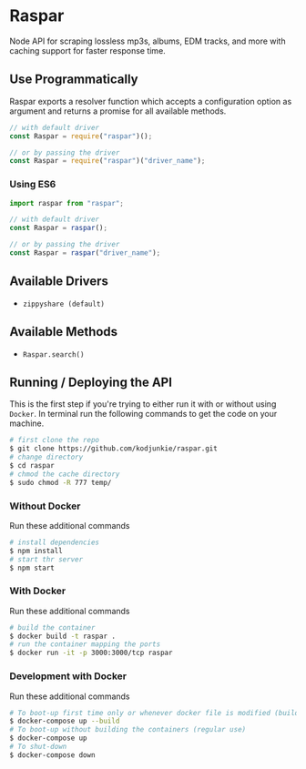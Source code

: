 # Raspar

Node API for scraping lossless mp3s, albums, EDM tracks, and more
with caching support for faster response time.

## Use Programmatically

Raspar exports a resolver function which accepts a configuration option as argument and returns a promise for all available methods.

```javascript
// with default driver
const Raspar = require("raspar")();

// or by passing the driver
const Raspar = require("raspar")("driver_name");
```

### Using ES6

```javascript
import raspar from "raspar";

// with default driver
const Raspar = raspar();

// or by passing the driver
const Raspar = raspar("driver_name");
```

## Available Drivers

- `zippyshare (default)`

## Available Methods

- `Raspar.search()`

## Running / Deploying the API

This is the first step if you're trying to either run it with or without using `Docker`.
In terminal run the following commands to get the code on your machine.

```bash
# first clone the repo
$ git clone https://github.com/kodjunkie/raspar.git
# change directory
$ cd raspar
# chmod the cache directory
$ sudo chmod -R 777 temp/
```

### Without Docker

Run these additional commands

```bash
# install dependencies
$ npm install
# start thr server
$ npm start
```

### With Docker

Run these additional commands

```bash
# build the container
$ docker build -t raspar .
# run the container mapping the ports
$ docker run -it -p 3000:3000/tcp raspar
```

### Development with Docker

Run these additional commands

```bash
# To boot-up first time only or whenever docker file is modified (builds the containers)
$ docker-compose up --build
# To boot-up without building the containers (regular use)
$ docker-compose up
# To shut-down
$ docker-compose down
```

<!-- ### Heroku (In progress)

Heroku requires some additional dependencies that aren't included on the Linux box that Heroku spins up for you.
To add the dependencies on deploy, add the Puppeteer Heroku buildpack to the list of buildpacks for your app under Settings > Buildpacks.

The url for the buildpack is `https://github.com/CoffeeAndCode/puppeteer-heroku-buildpack` -->
